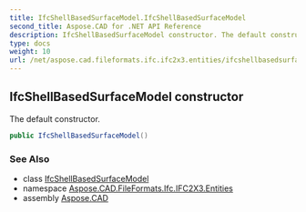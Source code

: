 ```yaml
---
title: IfcShellBasedSurfaceModel.IfcShellBasedSurfaceModel
second_title: Aspose.CAD for .NET API Reference
description: IfcShellBasedSurfaceModel constructor. The default constructor
type: docs
weight: 10
url: /net/aspose.cad.fileformats.ifc.ifc2x3.entities/ifcshellbasedsurfacemodel/ifcshellbasedsurfacemodel/
---
```

## IfcShellBasedSurfaceModel constructor

The default constructor.

```csharp
public IfcShellBasedSurfaceModel()
```

### See Also

* class [IfcShellBasedSurfaceModel](../)
* namespace [Aspose.CAD.FileFormats.Ifc.IFC2X3.Entities](../../ifcshellbasedsurfacemodel/)
* assembly [Aspose.CAD](../../../)


